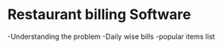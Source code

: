 # Restaurant billing Software
  -Understanding the problem
  -Daily wise bills
  -popular items list
  

